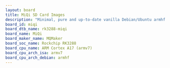 ```yaml
---
layout: board
title: MiQi SD Card Images
description: "Minimal, pure and up-to-date vanilla Debian/Ubuntu armhf SD card images for MiQi by MQMaker, SoC: Rockchip RK3288, CPU ISA: armv7"
board_id: miqi
board_dtb_name: rk3288-miqi
board_name: MiQi
board_maker_name: MQMaker
board_soc_name: Rockchip RK3288
board_cpu_name: ARM Cortex A17 (armv7)
board_cpu_arch_isa: armv7
board_cpu_arch_debian: armhf
---
```

